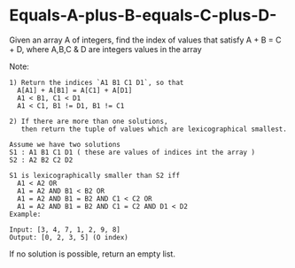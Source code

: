 # Equals-A-plus-B-equals-C-plus-D-
Given an array A of integers, find the index of values that satisfy A + B = C + D, where A,B,C & D are integers values
in the array

Note:
```
1) Return the indices `A1 B1 C1 D1`, so that
  A[A1] + A[B1] = A[C1] + A[D1]
  A1 < B1, C1 < D1
  A1 < C1, B1 != D1, B1 != C1

2) If there are more than one solutions,
   then return the tuple of values which are lexicographical smallest.

Assume we have two solutions
S1 : A1 B1 C1 D1 ( these are values of indices int the array )
S2 : A2 B2 C2 D2

S1 is lexicographically smaller than S2 iff
  A1 < A2 OR
  A1 = A2 AND B1 < B2 OR
  A1 = A2 AND B1 = B2 AND C1 < C2 OR
  A1 = A2 AND B1 = B2 AND C1 = C2 AND D1 < D2
Example:

Input: [3, 4, 7, 1, 2, 9, 8]
Output: [0, 2, 3, 5] (O index)
```
If no solution is possible, return an empty list.
